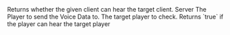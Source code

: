 <function name="IsHearingClient" parent="voicechat" type="libraryfunc">
	<description>
		Returns whether the given client can hear the target client.
	</description>
	<realm>Server</realm>
	<args>
		<arg name="ply" type="Player">The Player to send the Voice Data to.</arg>
		<arg name="targetPly" type="Player">The target player to check.</arg>
	</args>
	<rets>
		<ret name="canHear" type="boolean">Returns `true` if the player can hear the target player</ret>
	</rets>
</function>
